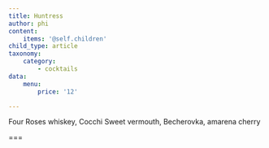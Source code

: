 ```yaml
---
title: Huntress
author: phi
content:
    items: '@self.children'
child_type: article
taxonomy:
    category:
        - cocktails
data:
    menu:
        price: '12'

---
```


Four Roses whiskey,
Cocchi Sweet vermouth,
Becherovka,
amarena cherry

===

